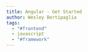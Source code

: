 ```yaml
---
title: Angular - Get Started
author: Wesley Bertipaglia
tags:
  - "#frontend"
  - javascript
  - "#framework"
---
```


